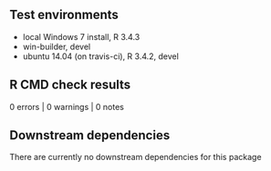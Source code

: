## Test environments
* local Windows 7 install, R 3.4.3
* win-builder, devel
* ubuntu 14.04 (on travis-ci), R 3.4.2, devel

## R CMD check results
0 errors | 0 warnings | 0 notes

## Downstream dependencies
There are currently no downstream dependencies for this package


